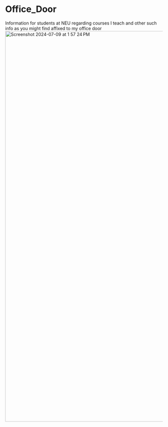 # Office_Door
Information for students at NEU regarding courses I teach and other such info as you might find affixed to my office door
<img width="1250" alt="Screenshot 2024-07-09 at 1 57 24 PM" src="https://github.com/jamiehenzy/Office_Door/assets/149628307/7514287f-f846-4fb6-ae38-b2d9a689845f">
